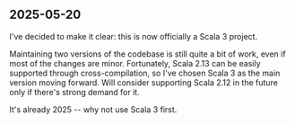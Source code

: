 ## 2025-05-20

I've decided to make it clear: this is now officially a Scala 3 project.

Maintaining two versions of the codebase is still quite a bit of work, even if most of the changes are minor. Fortunately, Scala 2.13 can be easily supported through cross-compilation, so I've chosen Scala 3 as the main version moving forward. Will consider supporting Scala 2.12 in the future only if there's strong demand for it.

It's already 2025 -- why not use Scala 3 first.
